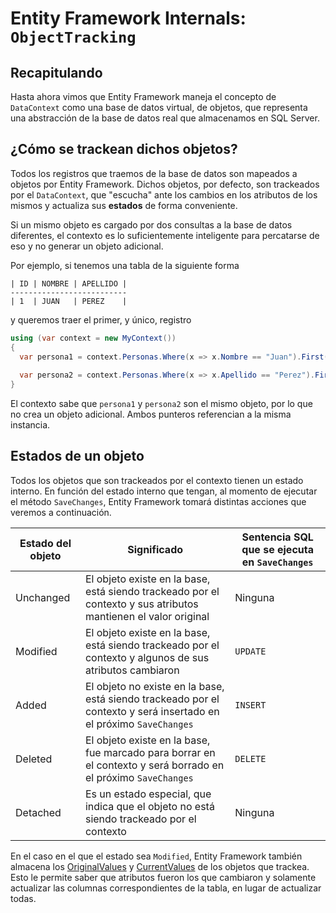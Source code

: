 # Entity Framework Internals: `ObjectTracking`

## Recapitulando

Hasta ahora vimos que Entity Framework maneja el concepto de `DataContext` como una base de datos virtual, de objetos, que representa una abstracción de la base de datos real que almacenamos en SQL Server.

## ¿Cómo se trackean dichos objetos?

Todos los registros que traemos de la base de datos son mapeados a objetos por Entity Framework. Dichos objetos, por defecto, son trackeados por el `DataContext`, que "escucha" ante los cambios en los atributos de los mismos y actualiza sus **estados** de forma conveniente.

Si un mismo objeto es cargado por dos consultas a la base de datos diferentes, el contexto es lo suficientemente inteligente para percatarse de eso y no generar un objeto adicional.

Por ejemplo, si tenemos una tabla de la siguiente forma

```
| ID | NOMBRE | APELLIDO |
--------------------------
| 1  | JUAN   | PEREZ    |
```

y queremos traer el primer, y único, registro

```cs
using (var context = new MyContext()) 
{
  var persona1 = context.Personas.Where(x => x.Nombre == "Juan").First();
  
  var persona2 = context.Personas.Where(x => x.Apellido == "Perez").First();
}
```

El contexto sabe que `persona1` y `persona2` son el mismo objeto, por lo que no crea un objeto adicional. Ambos punteros referencian a la misma instancia.

## Estados de un objeto

Todos los objetos que son trackeados por el contexto tienen un estado interno. En función del estado interno que tengan, al momento de ejecutar el método `SaveChanges`, Entity Framework tomará distintas acciones que veremos a continuación.

| Estado del objeto  | Significado | Sentencia SQL que se ejecuta en `SaveChanges` |
| ------------- | ------------- | -----|
| Unchanged  | El objeto existe en la base, está siendo trackeado por el contexto y sus atributos mantienen el valor original  | Ninguna |
| Modified  | El objeto existe en la base, está siendo trackeado por el contexto y algunos de sus atributos cambiaron  | `UPDATE` |
| Added  | El objeto no existe en la base, está siendo trackeado por el contexto y será insertado en el próximo `SaveChanges`  | `INSERT` |
| Deleted  | El objeto existe en la base, fue marcado para borrar en el contexto y será borrado en el próximo `SaveChanges`  | `DELETE` |
| Detached  | Es un estado especial, que indica que el objeto no está siendo trackeado por el contexto | Ninguna |

En el caso en el que el estado sea `Modified`, Entity Framework también almacena los [OriginalValues](https://docs.microsoft.com/en-us/dotnet/api/system.data.entity.infrastructure.dbentityentry.originalvalues?view=entity-framework-6.2.0) y [CurrentValues](https://docs.microsoft.com/en-us/dotnet/api/system.data.entity.infrastructure.dbentityentry.currentvalues?view=entity-framework-6.2.0) de los objetos que trackea. Esto le permite saber que atributos fueron los que cambiaron y solamente actualizar las columnas correspondientes de la tabla, en lugar de actualizar todas.

